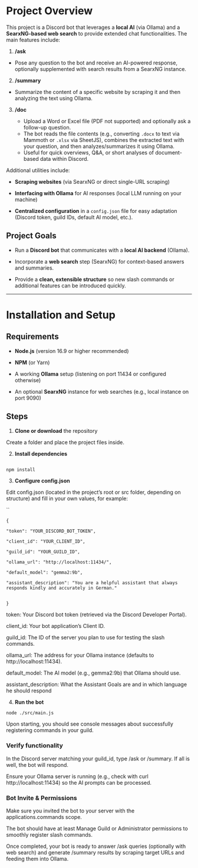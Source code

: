# Project Overview

  

This project is a Discord bot that leverages a **local AI** (via Ollama) and a **SearxNG-based web search** to provide extended chat functionalities. The main features include:

  

1. **/ask**

- Pose any question to the bot and receive an AI-powered response, optionally supplemented with search results from a SearxNG instance.

  

2. **/summary**

- Summarize the content of a specific website by scraping it and then analyzing the text using Ollama.



3. **/doc**

   - Upload a Word or Excel file (PDF not supported) and optionally ask a follow-up question.
   - The bot reads the file contents (e.g., converting `.docx` to text via Mammoth or `.xlsx` via SheetJS), combines the extracted text with your question, and then analyzes/summarizes it using Ollama.
   - Useful for quick overviews, Q&A, or short analyses of document-based data within Discord.

  

Additional utilities include:

- **Scraping websites** (via SearxNG or direct single-URL scraping)

- **Interfacing with Ollama** for AI responses (local LLM running on your machine)

- **Centralized configuration** in a `config.json` file for easy adaptation (Discord token, guild IDs, default AI model, etc.).

  

## Project Goals

  

- Run a **Discord bot** that communicates with a **local AI backend** (Ollama).

- Incorporate a **web search** step (SearxNG) for context-based answers and summaries.

- Provide a **clean, extensible structure** so new slash commands or additional features can be introduced quickly.

  

---

  

# Installation and Setup

  

## Requirements

  

- **Node.js** (version 16.9 or higher recommended)

- **NPM** (or Yarn)

- A working **Ollama** setup (listening on port 11434 or configured otherwise)

- An optional **SearxNG** instance for web searches (e.g., local instance on port 9090)

  

## Steps

  

1. **Clone or download** the repository

Create a folder and place the project files inside.

  

2. **Install dependencies**

```bash

npm install
```
  

3. **Configure config.json**

Edit config.json (located in the project’s root or src folder, depending on structure) and fill in your own values, for example:

  
``
```
{

"token": "YOUR_DISCORD_BOT_TOKEN",

"client_id": "YOUR_CLIENT_ID",

"guild_id": "YOUR_GUILD_ID",

"ollama_url": "http://localhost:11434/",

"default_model": "gemma2:9b",

"assistant_description": "You are a helpful assistant that always responds kindly and accurately in German."


}
```
  

token: Your Discord bot token (retrieved via the Discord Developer Portal).

client_id: Your bot application’s Client ID.

guild_id: The ID of the server you plan to use for testing the slash commands.

ollama_url: The address for your Ollama instance (defaults to http://localhost:11434).

default_model: The AI model (e.g., gemma2:9b) that Ollama should use.

assistant_description: What the Assistant Goals are and in which language he should respond

  

4. **Run the bot**

  
```
node ./src/main.js
```
  



Upon starting, you should see console messages about successfully registering commands in your guild.

  

### Verify functionality

In the Discord server matching your guild_id, type /ask or /summary. If all is well, the bot will respond.

Ensure your Ollama server is running (e.g., check with curl http://localhost:11434) so the AI prompts can be processed.

  

### Bot Invite & Permissions

  

Make sure you invited the bot to your server with the applications.commands scope.

The bot should have at least Manage Guild or Administrator permissions to smoothly register slash commands.

  

Once completed, your bot is ready to answer /ask queries (optionally with web search) and generate /summary results by scraping target URLs and feeding them into Ollama.
